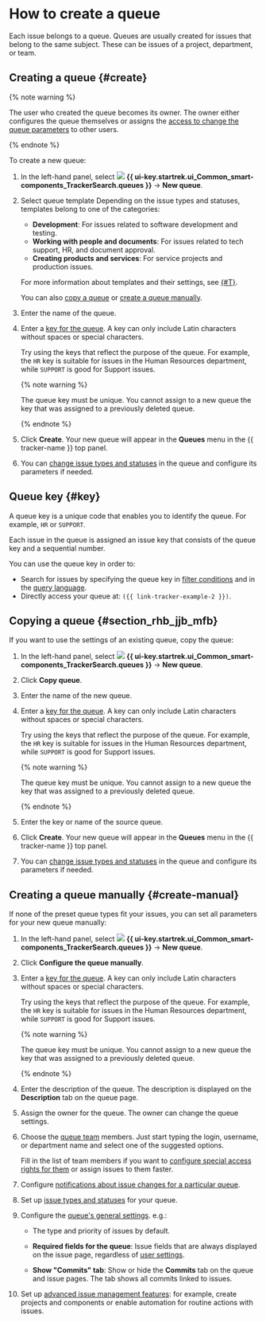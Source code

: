 # How to create a queue

Each issue belongs to a queue. Queues are usually created for issues that belong to the same subject. These can be issues of a project, department, or team.


## Creating a queue {#create}

{% note warning %}

The user who created the queue becomes its owner. The owner either configures the queue themselves or assigns the [access to change the queue parameters](queue-access#set-access) to other users.

{% endnote %}

To create a new queue:

1. In the left-hand panel, select ![](../../_assets/tracker/svg/queues.svg) **{{ ui-key.startrek.ui_Common_smart-components_TrackerSearch.queues }}** → **New queue**.

1. Select queue template Depending on the issue types and statuses, templates belong to one of the categories:

   * **Development**: For issues related to software development and testing.
   * **Working with people and documents**: For issues related to tech support, HR, and document approval.
   * **Creating products and services**: For service projects and production issues.

   For more information about templates and their settings, see [{#T}](workflows.md).

   You can also [copy a queue](#section_rhb_jjb_mfb) or [create a queue manually](#section_cg3_wpq_w1b).

1. Enter the name of the queue.

1. Enter a [key for the queue](#key). A key can only include Latin characters without spaces or special characters.

   Try using the keys that reflect the purpose of the queue. For example, the `HR` key is suitable for issues in the Human Resources department, while `SUPPORT` is good for Support issues.

   {% note warning %}

   The queue key must be unique. You cannot assign to a new queue the key that was assigned to a previously deleted queue.

   {% endnote %}

1. Click **Create**. Your new queue will appear in the **Queues** menu in the {{ tracker-name }} top panel.

1. You can [change issue types and statuses](workflow.md) in the queue and configure its parameters if needed.

## Queue key {#key}

A queue key is a unique code that enables you to identify the queue. For example, `HR` or `SUPPORT`.

Each issue in the queue is assigned an issue key that consists of the queue key and a sequential number.

You can use the queue key in order to:

- Search for issues by specifying the queue key in [filter conditions](../user/create-filter.md) and in the [query language](../user/query-filter.md).
- Directly access your queue at: `({{ link-tracker-example-2 }})`.

## Copying a queue {#section_rhb_jjb_mfb}

If you want to use the settings of an existing queue, copy the queue:

1. In the left-hand panel, select ![](../../_assets/tracker/svg/queues.svg) **{{ ui-key.startrek.ui_Common_smart-components_TrackerSearch.queues }}** → **New queue**.

1. Click **Copy queue**.

1. Enter the name of the new queue.

1. Enter a [key for the queue](#key). A key can only include Latin characters without spaces or special characters.

   Try using the keys that reflect the purpose of the queue. For example, the `HR` key is suitable for issues in the Human Resources department, while `SUPPORT` is good for Support issues.

   {% note warning %}

   The queue key must be unique. You cannot assign to a new queue the key that was assigned to a previously deleted queue.

   {% endnote %}

1. Enter the key or name of the source queue.

1. Click **Create**. Your new queue will appear in the **Queues** menu in the {{ tracker-name }} top panel.

1. You can [change issue types and statuses](workflow.md) in the queue and configure its parameters if needed.

## Creating a queue manually {#create-manual}

If none of the preset queue types fit your issues, you can set all parameters for your new queue manually:

1. In the left-hand panel, select ![](../../_assets/tracker/svg/queues.svg) **{{ ui-key.startrek.ui_Common_smart-components_TrackerSearch.queues }}** → **New queue**.

1. Click **Configure the queue manually**.

1. Enter a [key for the queue](#key). A key can only include Latin characters without spaces or special characters.

   Try using the keys that reflect the purpose of the queue. For example, the `HR` key is suitable for issues in the Human Resources department, while `SUPPORT` is good for Support issues.

   {% note warning %}

   The queue key must be unique. You cannot assign to a new queue the key that was assigned to a previously deleted queue.

   {% endnote %}

1. Enter the description of the queue. The description is displayed on the **Description** tab on the queue page.

1. Assign the owner for the queue. The owner can change the queue settings.

1. Choose the [queue team](queue-team.md) members. Just start typing the login, username, or department name and select one of the suggested options.

   Fill in the list of team members if you want to [configure special access rights for them](queue-access.md) or assign issues to them faster.

1. Configure [notifications about issue changes for a particular queue](subscriptions.md).

1. Set up [issue types and statuses](workflow.md) for your queue.

1. Configure the [queue's general settings](edit-queue-general.md). e.g.:

   * The type and priority of issues by default.

   * **Required fields for the queue**: Issue fields that are always displayed on the issue page, regardless of [user settings](../user/edit-ticket.md#edit-fields).


   * **Show "Commits" tab**: Show or hide the **Commits** tab on the queue and issue pages. The tab shows all commits linked to issues.

1. Set up [advanced issue management features](queue-advanced.md): for example, create projects and components or enable automation for routine actions with issues.
